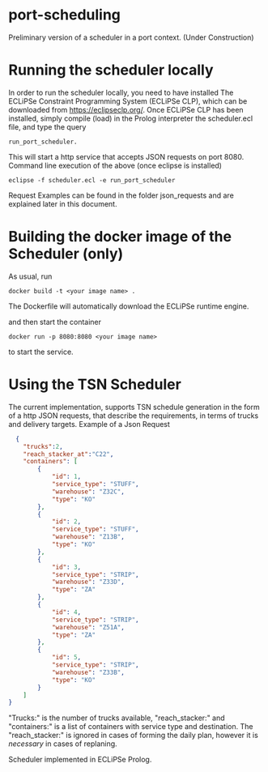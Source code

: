 # port-scheduling
Preliminary version of a scheduler in a port context.
(Under Construction)

# Running the scheduler locally
In order to run the scheduler locally, you need to have installed The ECLiPSe Constraint Programming System (ECLiPSe CLP), which can be downloaded from https://eclipseclp.org/.
Once ECLiPSe CLP has been installed, simply compile (load) in the Prolog interpreter the scheduler.ecl file, and type the query

```run_port_scheduler.```

This will start a http service that accepts JSON requests on port 8080.
Command line execution of the above (once eclipse is installed)

```eclipse -f scheduler.ecl -e run_port_scheduler ```

Request Examples can be found in the folder json_requests and are explained later in this document.

# Building the docker image of the Scheduler (only)
As usual, run 

``` docker build -t <your image name> . ```

The Dockerfile will automatically download the ECLiPSe runtime engine.

and then start the container 

``` docker run -p 8080:8080 <your image name> ```

to start the service. 

# Using the TSN Scheduler
The current implementation, supports TSN schedule generation in the form of a http JSON requests, that describe the requirements, in terms of trucks and delivery targets.
Example of a Json Request
```json
  {
    "trucks":2,
    "reach_stacker_at":"C22",
    "containers": [
        {
            "id": 1,
            "service_type": "STUFF",
            "warehouse": "Z32C",
            "type": "KO"
        },
        {
            "id": 2,
            "service_type": "STUFF",
            "warehouse": "Z13B",
            "type": "KO"
        },
        {
            "id": 3,
            "service_type": "STRIP",
            "warehouse": "Z33D",
            "type": "ZA"
        },
        {
            "id": 4,
            "service_type": "STRIP",
            "warehouse": "Z51A",
            "type": "ZA"
        },
        {
            "id": 5,
            "service_type": "STRIP",
            "warehouse": "Z33B",
            "type": "KO"
        }
    ]
}
```

"Trucks:" is the number of trucks available, "reach_stacker:" and "containers:" is a list of containers with service type and destination. The "reach_stacker:" is ignored in cases of forming the daily plan, however it is *necessary* in cases of replaning.




Scheduler implemented in ECLiPSe Prolog.
